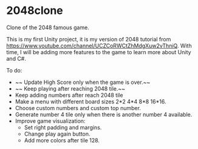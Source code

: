 # 2048clone
Clone of the 2048 famous game.

This is my first Unity project, it is my version of 2048 tutorial from https://www.youtube.com/channel/UCZCoRWCtZhMdgXuw2vThniQ. With time, I will be adding more features to the game to learn more about Unity and C#.

To do:

* ~~ Update High Score only when the game is over.~~
* ~~ Keep playing after reaching 2048 tile.~~
* Keep adding numbers after reach 2048 tile
* Make a menu with different board sizes 2\*2 4\*4 8\*8 16\*16.
* Choose custom numbers and custom top number.
* Generate number 4 tile only when there is another number 4 available.
* Improve game visualization:
  * Set right padding and margins.
  * Change play again button.
  * Add more colors after tile 128.
